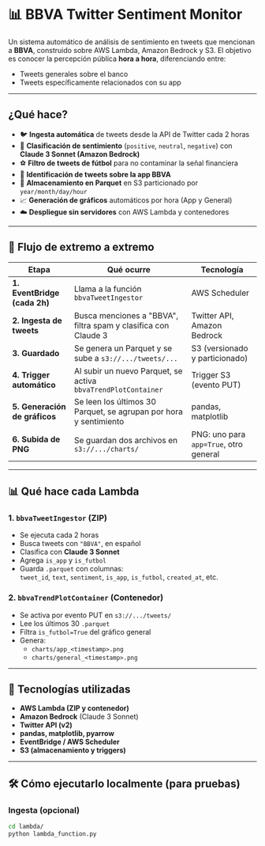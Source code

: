# 📊 BBVA Twitter Sentiment Monitor

Un sistema automático de análisis de sentimiento en tweets que mencionan a **BBVA**, construido sobre AWS Lambda, Amazon Bedrock y S3. El objetivo es conocer la percepción pública **hora a hora**, diferenciando entre:

- Tweets generales sobre el banco
- Tweets específicamente relacionados con su app

---

## ¿Qué hace?

- 🐦 **Ingesta automática** de tweets desde la API de Twitter cada 2 horas
- 💬 **Clasificación de sentimiento** (`positive`, `neutral`, `negative`) con **Claude 3 Sonnet (Amazon Bedrock)**
- ⚽ **Filtro de tweets de fútbol** para no contaminar la señal financiera
- 📱 **Identificación de tweets sobre la app BBVA**
- 🧾 **Almacenamiento en Parquet** en S3 particionado por `year/month/day/hour`
- 📈 **Generación de gráficos** automáticos por hora (App y General)
- ☁️ **Despliegue sin servidores** con AWS Lambda y contenedores

---

## 🔄 Flujo de extremo a extremo

| Etapa | Qué ocurre | Tecnología |
|-------|------------|------------|
| **1. EventBridge (cada 2h)** | Llama a la función `bbvaTweetIngestor` | AWS Scheduler |
| **2. Ingesta de tweets** | Busca menciones a "BBVA", filtra spam y clasifica con Claude 3 | Twitter API, Amazon Bedrock |
| **3. Guardado** | Se genera un Parquet y se sube a `s3://.../tweets/...` | S3 (versionado y particionado) |
| **4. Trigger automático** | Al subir un nuevo Parquet, se activa `bbvaTrendPlotContainer` | Trigger S3 (evento PUT) |
| **5. Generación de gráficos** | Se leen los últimos 30 Parquet, se agrupan por hora y sentimiento | pandas, matplotlib |
| **6. Subida de PNG** | Se guardan dos archivos en `s3://.../charts/` | PNG: uno para `app=True`, otro general |

---

## 📊 Qué hace cada Lambda

### 1. `bbvaTweetIngestor` (ZIP)
- Se ejecuta cada 2 horas
- Busca tweets con `"BBVA"`, en español
- Clasifica con **Claude 3 Sonnet**
- Agrega `is_app` y `is_futbol`
- Guarda `.parquet` con columnas:  
  `tweet_id`, `text`, `sentiment`, `is_app`, `is_futbol`, `created_at`, etc.

### 2. `bbvaTrendPlotContainer` (Contenedor)
- Se activa por evento PUT en `s3://.../tweets/`
- Lee los últimos 30 `.parquet`
- Filtra `is_futbol=True` del gráfico general
- Genera:
  - `charts/app_<timestamp>.png`
  - `charts/general_<timestamp>.png`

---

## 🧰 Tecnologías utilizadas

- **AWS Lambda (ZIP y contenedor)**
- **Amazon Bedrock** (Claude 3 Sonnet)
- **Twitter API (v2)**
- **pandas, matplotlib, pyarrow**
- **EventBridge / AWS Scheduler**
- **S3 (almacenamiento y triggers)**

---

## 🛠 Cómo ejecutarlo localmente (para pruebas)

### Ingesta (opcional)

```bash
cd lambda/
python lambda_function.py
